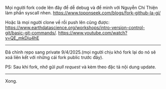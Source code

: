 Mọi người fork code lên đây để dễ debug và để mình với Nguyễn Chí Thiện làm phần syscall nhen. 
 https://www.toponseek.com/blogs/fork-github-la-gi/

Hoặc là mọi người clone về rồi push lên cũng được:   https://www.earthdatascience.org/workshops/intro-version-control-git/basic-git-commands/.
https://www.youtube.com/watch?v=QE_mkDiu4hE

---
Đã chỉnh repo sang private 9/4/2025.(mọi người chịu khó fork lại do nó sẽ xoá liên kết với những cái fork public trước đây).

PS: Sau khi fork, nhớ gửi *pull request* và kèm theo đặc tả nội dung update.

---

Xong.
